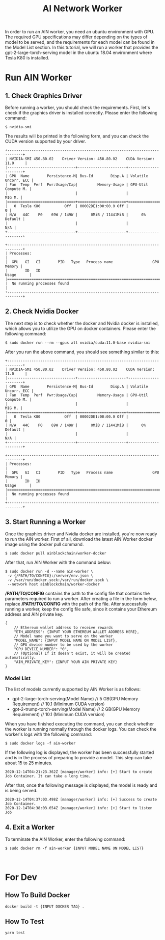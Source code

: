 <h1 align="center">AI Network Worker</h1>
<br>

In order to run an AIN worker, you need an ubuntu environment with GPU. The required GPU specifications may differ depending on the types of model to be served, and the requirements for each model can be found in the Model List section. In this tutorial, we will run a worker that provides the gpt-2-large-torch-serving model in the ubuntu 18.04 environment where Tesla K80 is installed.

# Run AIN Worker

## 1. Check Graphics Driver
Before running a worker, you should check the requirements. First, let's check if the graphics driver is installed correctly. Please enter the following command:
```
$ nvidia-smi
```
The results will be printed in the following form, and you can check the CUDA version supported by your driver.
```
+-----------------------------------------------------------------------------+
| NVIDIA-SMI 450.80.02    Driver Version: 450.80.02    CUDA Version: 11.0     |
|-------------------------------+----------------------+----------------------+
| GPU  Name        Persistence-M| Bus-Id        Disp.A | Volatile Uncorr. ECC |
| Fan  Temp  Perf  Pwr:Usage/Cap|         Memory-Usage | GPU-Util  Compute M. |
|                               |                      |               MIG M. |
|===============================+======================+======================|
|   0  Tesla K80           Off  | 00002DE1:00:00.0 Off |                    0 |
| N/A   44C    P0    69W / 149W |      0MiB / 11441MiB |      0%      Default |
|                               |                      |                  N/A |
+-------------------------------+----------------------+----------------------+

+-----------------------------------------------------------------------------+
| Processes:                                                                  |
|  GPU   GI   CI        PID   Type   Process name                  GPU Memory |
|        ID   ID                                                   Usage      |
|=============================================================================|
|  No running processes found                                                 |
+-----------------------------------------------------------------------------+
```


## 2. Check Nvidia Docker
The next step is to check whether the docker and Nvidia docker is installed, which allows you to utilize the GPU on docker containers. Please enter the following command:
```
$ sudo docker run --rm --gpus all nvidia/cuda:11.0-base nvidia-smi
```
After you run the above command, you should see something similar to this:

```
+-----------------------------------------------------------------------------+
| NVIDIA-SMI 450.80.02    Driver Version: 450.80.02    CUDA Version: 11.0     |
|-------------------------------+----------------------+----------------------+
| GPU  Name        Persistence-M| Bus-Id        Disp.A | Volatile Uncorr. ECC |
| Fan  Temp  Perf  Pwr:Usage/Cap|         Memory-Usage | GPU-Util  Compute M. |
|                               |                      |               MIG M. |
|===============================+======================+======================|
|   0  Tesla K80           Off  | 00002DE1:00:00.0 Off |                    0 |
| N/A   44C    P0    69W / 149W |      0MiB / 11441MiB |      0%      Default |
|                               |                      |                  N/A |
+-------------------------------+----------------------+----------------------+

+-----------------------------------------------------------------------------+
| Processes:                                                                  |
|  GPU   GI   CI        PID   Type   Process name                  GPU Memory |
|        ID   ID                                                   Usage      |
|=============================================================================|
|  No running processes found                                                 |
+-----------------------------------------------------------------------------+
```

## 3. Start Running a Worker

Once the graphics driver and Nvidia docker are installed, you're now ready to run the AIN worker. First of all, download the latest AIN Worker docker image using the docker pull command.
```
$ sudo docker pull ainblockchain/worker-docker
```
After that, run AIN Worker with the command below:
```
$ sudo docker run -d --name ain-worker \
 -v {/PATH/TO/CONFIG}:/server/env.json \
 -v /var/run/docker.sock:/var/run/docker.sock \
 --network host ainblockchain/worker-docker
```
**/PATH/TO/CONFIG** contains the path to the config file that contains the parameters required to run a worker. After creating a file in the form below, replace **/PATH/TO/CONFIG** with the path of the file. After successfully running a worker, keep the config file safe, since it contains your Ethereum address and AIN private key.

```
{
    // Ethereum wallet address to receive rewards
    "ETH_ADDRESS": {INPUT YOUR ETHEREUM WALLET ADDRESS HERE},
    // Model name you want to serve on the worker
    "MODEL_NAME": {INPUT MODEL NAME ON MODEL LIST},
    // GPU device number to be used by the worker
    "GPU_DEVICE_NUMBER": "0",
    // (Optional) If it doesn't exist, it will be created automatically.
    "AIN_PRIVATE_KEY": {INPUT YOUR AIN PRIVATE KEY}
}
```

### Model List
The list of models currently supported by AIN Worker is as follows:
-  gpt-2-large-torch-serving(Model Name) // 5 GB(GPU Memory Requirement) // 10.1 (Minimum CUDA version)
-  gpt-2-trump-torch-serving(Model Name) // 2 GB(GPU Memory Requirement) // 10.1 (Minimum CUDA version)

When you have finished executing the command, you can check whether the worker is running normally through the docker logs. You can check the worker's logs with the following command:

```
$ sudo docker logs -f ain-worker
```
If the following log is displayed, the worker has been successfully started and is in the process of preparing to provide a model. This step can take about 15 to 25 minutes.

```
2020-12-14T04:21:23.362Z [manager/worker] info: [+] Start to create Job Container. It can take a long time.
```
‌After that, once the following message is displayed, the model is ready and is being served.

```
2020-12-14T04:37:03.498Z [manager/worker] info: [+] Success to create Job Container.
2020-12-14T04:38:03.654Z [manager/worker] info: [+] Start to listen Job
```

## 4. Exit a Worker‌

To terminate the AIN Worker, enter the following command:
```
$ sudo docker rm -f ain-worker {INPUT MODEL NAME ON MODEL LIST}

```
<br>

# For Dev

## How To Build Docker
```
docker build -t {INPUT DOCKER TAG} .
```

## How To Test
```
yarn test
```
<br>